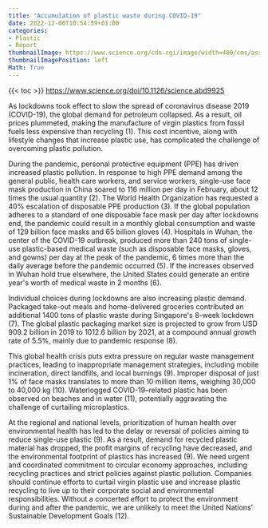 ```yaml
---
title: "Accumulation of plastic waste during COVID-19"
date: 2022-12-06T10:54:59+01:00
categories:
- Plastic
- Report
thumbnailImage: https://www.science.org/cdn-cgi/image/width=400/cms/asset/ecd5e44e-b496-4447-8988-11480c2b3160/science.2022.378.issue-6623.largecover.jpg
thumbnailImagePosition: left
Math: True
---
```

<!--more-->
{{< toc >}}
https://www.science.org/doi/10.1126/science.abd9925

As lockdowns took effect to slow the spread of coronavirus disease 2019 (COVID-19), the global demand for petroleum collapsed. As a result, oil prices plummeted, making the manufacture of virgin plastics from fossil fuels less expensive than recycling (1). This cost incentive, along with lifestyle changes that increase plastic use, has complicated the challenge of overcoming plastic pollution.

During the pandemic, personal protective equipment (PPE) has driven increased plastic pollution. In response to high PPE demand among the general public, health care workers, and service workers, single-use face mask production in China soared to 116 million per day in February, about 12 times the usual quantity (2). The World Health Organization has requested a 40% escalation of disposable PPE production (3). If the global population adheres to a standard of one disposable face mask per day after lockdowns end, the pandemic could result in a monthly global consumption and waste of 129 billion face masks and 65 billion gloves (4). Hospitals in Wuhan, the center of the COVID-19 outbreak, produced more than 240 tons of single-use plastic-based medical waste (such as disposable face masks, gloves, and gowns) per day at the peak of the pandemic, 6 times more than the daily average before the pandemic occurred (5). If the increases observed in Wuhan hold true elsewhere, the United States could generate an entire year's worth of medical waste in 2 months (6).

Individual choices during lockdowns are also increasing plastic demand. Packaged take-out meals and home-delivered groceries contributed an additional 1400 tons of plastic waste during Singapore's 8-week lockdown (7). The global plastic packaging market size is projected to grow from USD 909.2 billion in 2019 to 1012.6 billion by 2021, at a compound annual growth rate of 5.5%, mainly due to pandemic response (8).

This global health crisis puts extra pressure on regular waste management practices, leading to inappropriate management strategies, including mobile incineration, direct landfills, and local burnings (9). Improper disposal of just 1% of face masks translates to more than 10 million items, weighing 30,000 to 40,000 kg (10). Waterlogged COVID-19–related plastic has been observed on beaches and in water (11), potentially aggravating the challenge of curtailing microplastics.

At the regional and national levels, prioritization of human health over environmental health has led to the delay or reversal of policies aiming to reduce single-use plastic (9). As a result, demand for recycled plastic material has dropped, the profit margins of recycling have decreased, and the environmental footprint of plastics has increased (9). We need urgent and coordinated commitment to circular economy approaches, including recycling practices and strict policies against plastic pollution. Companies should continue efforts to curtail virgin plastic use and increase plastic recycling to live up to their corporate social and environmental responsibilities. Without a concerted effort to protect the environment during and after the pandemic, we are unlikely to meet the United Nations' Sustainable Development Goals (12).
